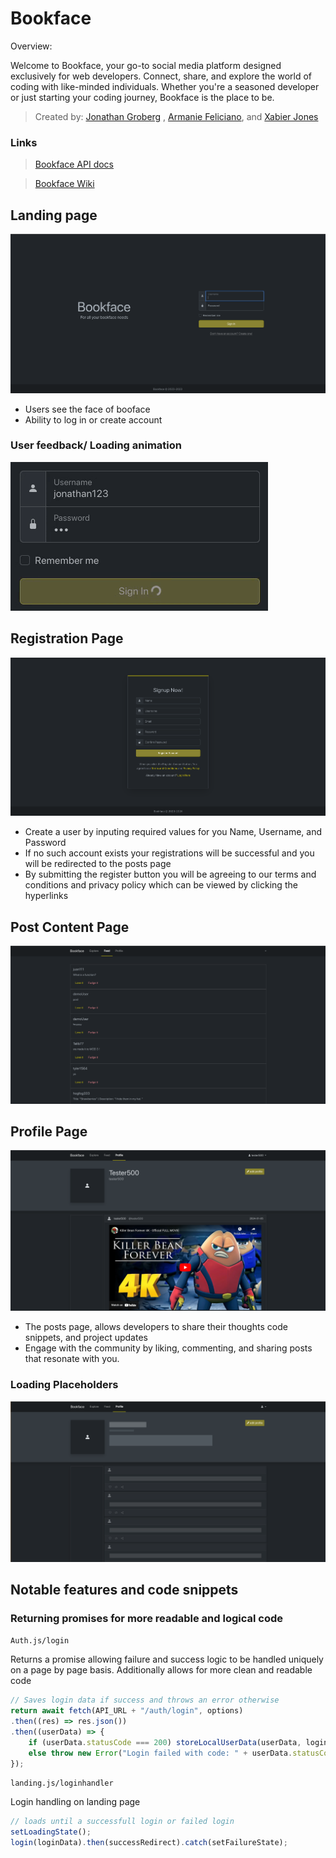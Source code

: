 # Bookface

Overview:

Welcome to Bookface, your go-to social media platform designed exclusively for web developers. Connect, share, and explore the world of coding with like-minded individuals. Whether you're a seasoned developer or just starting your coding journey, Bookface is the place to be.

> Created by: [Jonathan Groberg](https://github.com/joncgroberg)
> , [Armanie Feliciano](https://github.com/MrRobut98), and [Xabier Jones](https://github.com/l3tsgititzay)

### Links

> [Bookface API docs](http://microbloglite.us-east-2.elasticbeanstalk.com/docs/)

> [Bookface Wiki](https://github.com/JonCGroberg/microbloglite-capstone-starter/wiki/)

## Landing page

![terms](./screen-captures/landing&login.png)

- Users see the face of booface
- Ability to log in or create account

### User feedback/ Loading animation

![loadingAnimation](screen-captures/loading%20animation.gif)

## Registration Page

![registrationScreenshot](./screen-captures/register.png)

- Create a user by inputing required values for you Name, Username, and Password
- If no such account exists your registrations will be successful and you will be redirected to the posts page
- By submitting the register button you will be agreeing to our terms and conditions and privacy policy which can be viewed by clicking the hyperlinks

## Post Content Page

![postScreenshot](/screen-captures/feed.png)

## Profile Page

![profileScreenshot](/screen-captures/profile.png)

- The posts page, allows developers to share their thoughts code snippets, and project updates
- Engage with the community by liking, commenting, and sharing posts that resonate with you.

### Loading Placeholders

![loadingProfile](./screen-captures/placeholders.png)

## Notable features and code snippets

### Returning promises for more readable and logical code

`Auth.js/login`

Returns a promise allowing failure and success logic to be handled uniquely on a page by page basis. Additionally allows for more clean and readable code
```javascript
// Saves login data if success and throws an error otherwise
return await fetch(API_URL + "/auth/login", options)
.then((res) => res.json())
.then((userData) => {
    if (userData.statusCode === 200) storeLocalUserData(userData, loginData);
    else throw new Error("Login failed with code: " + userData.statusCode);
});
```

`landing.js/loginhandler`

Login handling on landing page

```javascript
// loads until a successfull login or failed login
setLoadingState();
login(loginData).then(successRedirect).catch(setFailureState);
```
